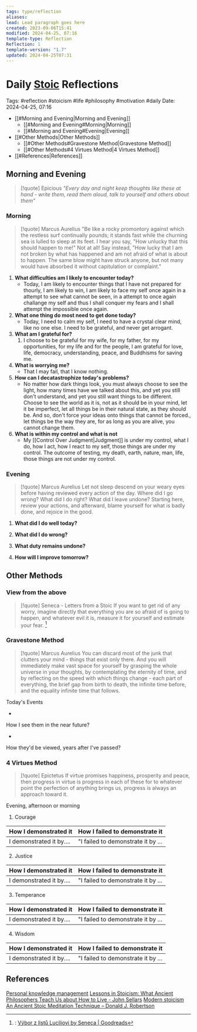 ```yaml
---
tags: type/reflection
aliases: 
lead: Lead paragraph goes here
created: 2023-09-06T15:41
modified: 2024-04-25, 07:16
template-type: Reflection
Reflection: 1
template-version: "1.7"
updated: 2024-04-25T07:31
---
```

# Daily [Stoic](../SLIP-BOX/Stoicism.md) Reflections

Tags:  #reflection #stoicism #life #philosophy #motivation #daily 
Date: 2024-04-25, 07:16

- [[#Morning and Evening|Morning and Evening]]
	- [[#Morning and Evening#Morning|Morning]]
	- [[#Morning and Evening#Evening|Evening]]
- [[#Other Methods|Other Methods]]
	- [[#Other Methods#Gravestone Method|Gravestone Method]]
	- [[#Other Methods#4 Virtues Method|4 Virtues Method]]
- [[#References|References]]


## Morning and Evening

> [!quote] Epicious 
> _"Every day and night keep thoughts like these at hand - write them, read them aloud, talk to yourself and others about them"_

### Morning

> [!quote] Marcus Aurelius
> "Be like a rocky promontory against which the restless surf continually pounds; it stands fast while the churning sea is lulled to sleep at its feet. I hear you say, "How unlucky that this should happen to me!" Not at all! Say instead, "How lucky that I am not broken by what has happened and am not afraid of what is about to happen. The same blow might have struck anyone, but not many would have absorbed it without capitulation or complaint."

1. **What difficulties am I likely to encounter today?**
	- Today, I am likely to encounter things that I have not prepared for thourly, I am likely to win, I am likely to face my self once again in a attempt to see what cannot be seen, in a attempt to once again challange my self and thus I shall conquer my fears and I shall attempt the impossible once again.
2. **What one thing do most need to get done today?**
	- Today, I need to calm my self, I need to have a crystal clear mind, like no one else. I need to be grateful, and never get arrogant.
1. **What am I grateful for?**
	1. I choose to be grateful for my wife, for my father, for my opportunities, for my life and for the people, I am grateful for love, life, democracy, understanding, peace, and Buddhisms for saving me.
2. **What is worrying me?**
	- That I may fail, that I know nothing.
3. **How can I decatastrophize today's problems?**
	- No matter how dark things look, you must always choose to see the light, how many times have we talked about this, and yet you still don't understand, and yet you still want things to be different. Choose to see the world as it is, not as it should be in your mind, let it be imperfect, let all things be in their natural state, as they should be. And so, don't force your ideas onto things that cannot be forced., let things be the way they are, for as long as you are alive, you cannot change them.
4. **What is within my control and what is not**
	- My [[Control Over Judgment|Judgment]] is under my control, what I do, how I act, how I react to my self, those things are under my control. The outcome of testing, my death, earth, nature, man, life, those things are not under my control.

### Evening

> [!quote] Marcus Aurelius
> Let not sleep descend on your weary eyes before having reviewed every action of the day. Where did I go wrong? What did I do right? What did I leave undone? Starting here, review your actions, and afterward, blame yourself for what is badly done, and rejoice in the good.

1. **What did I do well today?**

2. **What did I do wrong?**

4. **What duty remains undone?**

5. **How will I improve tomorrow?**

## Other Methods

### View from the above

> [!quote] Seneca - Letters from a Stoic
> If you want to get rid of any worry, imagine directly that everything you are so afraid of is going to happen, and whatever evil it is, measure it for yourself and estimate your fear. [^Seneca]


### Gravestone Method

> [!quote] Marcus Aurelius
> You can discard most of the junk that clutters your mind - things that exist only there. And you will immediately make vast space for yourself by grasping the whole universe in your thoughts, by contemplating the eternity of time, and by reflecting on the speed with which things change - each part of everything, the brief gap from birth to death, the infinite time before, and the equality infinite time that follows. 

Today's Events 

-

How I see them in the near future? 

-

How they'd be viewed, years after I've passed?

### 4 Virtues Method

> [!quote] Epictetus 
> If virtue promises happiness, prosperity and peace, then progress in virtue is progress in each of these for to whatever point the perfection of anything brings us, progress is always an approach toward it.

Evening, afternoon or morning

1. Courage 

| How I demonstrated it  | How I failed to demonstrate it |
| ------------------- | ---------------- |
| I demonstrated it by....                 | "I failed to demonstrate it by ...              |

2. Justice

| How I demonstrated it  | How I failed to demonstrate it |
| ------------------- | ---------------- |
| I demonstrated it by....                 | "I failed to demonstrate it by ...             

3. Temperance

| How I demonstrated it  | How I failed to demonstrate it |
| ------------------- | ---------------- |
| I demonstrated it by....                 | "I failed to demonstrate it by ...             

4. Wisdom

| How I demonstrated it  | How I failed to demonstrate it |
| ------------------- | ---------------- |
| I demonstrated it by....                 | "I failed to demonstrate it by ...             

## References

[Personal knowledge management](Personal%20knowledge%20management.md)
[Lessons in Stoicism: What Ancient Philosophers Teach Us about How to Live - John Sellars](https://books.google.cz/books/about/Lessons_in_Stoicism.html?id=ky84zQEACAAJ&redir_esc=y)
[Modern stoicism](https://modernstoicism.com/)
[An Ancient Stoic Meditation Technique – Donald J. Robertson](https://donaldrobertson.name/2017/03/22/an-ancient-stoic-meditation-technique/)

[^Seneca]:: [Výbor z listů Luciliovi by Seneca | Goodreads](https://www.goodreads.com/book/show/23340595-v-bor-z-list-luciliovi) 